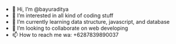 - 👋 Hi, I’m @bayuraditya
- 👀 I’m interested in all kind of coding stuff
- 🌱 I’m currently learning data structure, javascript, and database
- 💞️ I’m looking to collaborate on web developing
- 📫 How to reach me wa: +6287839890037

<!---
bayuraditya/bayuraditya is a ✨ special ✨ repository because its `README.md` (this file) appears on your GitHub profile.
You can click the Preview link to take a look at your changes.
--->

